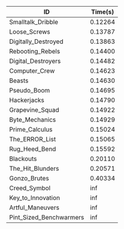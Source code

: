 |ID|Time(s)|
|-|-|
|Smalltalk_Dribble|0.12264|
|Loose_Screws|0.13787|
|Digitally_Destroyed|0.13863|
|Rebooting_Rebels|0.14400|
|Digital_Destroyers|0.14482|
|Computer_Crew|0.14623|
|Beasts|0.14630|
|Pseudo_Boom|0.14695|
|Hackerjacks|0.14790|
|Grapevine_Squad|0.14922|
|Byte_Mechanics|0.14929|
|Prime_Calculus|0.15024|
|The_ERROR_List|0.15065|
|Rug_Heed_Bend|0.15592|
|Blackouts|0.20110|
|The_Hit_Blunders|0.20571|
|Gonzo_Brutes|0.40334|
|Creed_Symbol|inf|
|Key_to_Innovation|inf|
|Artful_Maneuvers|inf|
|Pint_Sized_Benchwarmers|inf|
